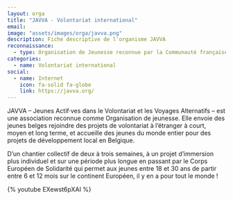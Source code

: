 ```yaml
---
layout: orga
title: "JAVVA - Volontariat international"
email: 
image: "assets/images/orga/javva.png"
description: Fiche descriptive de l'organisme JAVVA
reconnaissance:
  - type: Organisation de Jeunesse reconnue par la Communauté française
categories: 
  - name: Volontariat international
social:
  - name: Internet
    icon: fa-solid fa-globe
    link: https://javva.org/
---
```

JAVVA – Jeunes Actif·ves dans le Volontariat et les Voyages Alternatifs – est une association reconnue comme Organisation de jeunesse. Elle envoie des jeunes belges rejoindre des projets de volontariat à l’étranger à court, moyen et long terme, et accueille des jeunes du monde entier pour des projets de développement local en Belgique.

D’un chantier collectif de deux à trois semaines, à un projet d’immersion plus individuel et sur une période plus longue en passant par le Corps Européen de Solidarité qui permet aux jeunes entre 18 et 30 ans de partir entre 6 et 12 mois sur le continent Européen, il y en a pour tout le monde !

{% youtube EXewst6pXAI %}